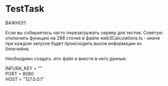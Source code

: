 # TestTask
ВАЖНО!!!<br/>

Если вы собираетесь часто перезагружать сервер для тестов. Советую отключить функцию на 288 сточке в файле web3Calculations.ts - иначе при каждом запуске будет происходить вызов информации из блокчейна.<br/>

Необходимо создать .env файл и внести в него данные:<br/>

INFURA_KEY = ""<br/>
PORT = 8080<br/>
HOST = "127.0.0.1"<br/>
